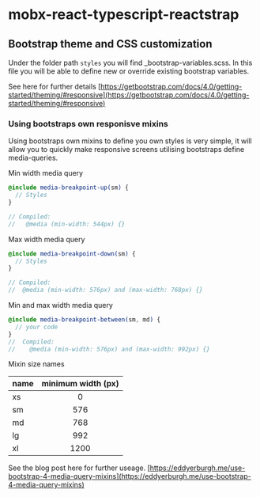 # mobx-react-typescript-reactstrap

## Bootstrap theme and CSS customization

Under the folder path `styles` you will find _bootstrap-variables.scss.
In this file you will be able to define new or override existing bootstrap variables.

See here for further details
[https://getbootstrap.com/docs/4.0/getting-started/theming/#responsive](https://getbootstrap.com/docs/4.0/getting-started/theming/#responsive)

### Using bootstraps own responisve mixins

Using bootstraps own mixins to define you own styles is very simple, it will allow you to quickly make responsive screens utilising bootstraps define media-queries.

Min width media query

```scss
@include media-breakpoint-up(sm) {
  // Styles
}

// Compiled:
//   @media (min-width: 544px) {}
```

Max width media query

```scss
@include media-breakpoint-down(sm) {
  // Styles
}

// Compiled:
//  @media (min-width: 576px) and (max-width: 768px) {}
```

Min and max width media query

```scss
@include media-breakpoint-between(sm, md) {
  // your code
}
//  Compiled:
//    @media (min-width: 576px) and (max-width: 992px) {}
```

Mixin size names

| name          | minimum width (px)    |
| ------------- |:---------------------:|
| xs            | 0                     |
| sm            | 576                   |
| md            | 768                   |
| lg            | 992                   |
| xl            | 1200                  |

See the blog post here for further useage.
[https://eddyerburgh.me/use-bootstrap-4-media-query-mixins](https://eddyerburgh.me/use-bootstrap-4-media-query-mixins)
